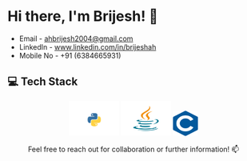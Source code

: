 # Hi there, I'm Brijesh! 👋

- Email - ahbrijesh2004@gmail.com
- LinkedIn - www.linkedin.com/in/brijeshah
- Mobile No - +91 (6384665931)

## 💻 Tech Stack
<div align="center">
<img src="Img/python.png" width="100" height="70" alt="python">
<img src="Img/java.png" width="100" height="70" alt="java">
<img src="Img/C.png" width="50" height="50" alt="C">


Feel free to reach out for collaboration or further information! 📫
